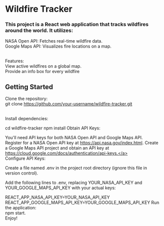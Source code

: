 # Wildfire Tracker
### This project is a React web application that tracks wildfires around the world. It utilizes:

NASA Open API: Fetches real-time wildfire data.<br>
Google Maps API: Visualizes fire locations on a map.

<br> 
Features:<br>
View active wildfires on a global map.<br>
Provide an info box for every wildfire<br>


## Getting Started
Clone the repository:<br>
git clone https://github.com/your-username/wildfire-tracker.git

<br>Install dependencies:

cd wildfire-tracker
npm install
Obtain API Keys:

You'll need API keys for both NASA Open API and Google Maps API.
Register for a NASA Open API key at https://api.nasa.gov/index.html.
Create a Google Maps API project and obtain an API key at <a>https://cloud.google.com/docs/authentication/api-keys.</a>
<br>Configure API Keys:

Create a file named .env in the project root directory (ignore this file in version control).

Add the following lines to .env, replacing YOUR_NASA_API_KEY and YOUR_GOOGLE_MAPS_API_KEY with your actual keys:

REACT_APP_NASA_API_KEY=YOUR_NASA_API_KEY
REACT_APP_GOOGLE_MAPS_API_KEY=YOUR_GOOGLE_MAPS_API_KEY
Run the application:<br>
npm start.<br>
Enjoy!
